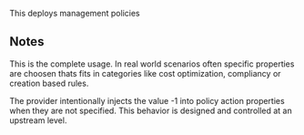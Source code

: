 This deploys management policies

## Notes

This is the complete usage. In real world scenarios often specific properties are choosen thats fits in categories like cost optimization, compliancy or creation based rules.

The provider intentionally injects the value -1 into policy action properties when they are not specified. This behavior is designed and controlled at an upstream level.
